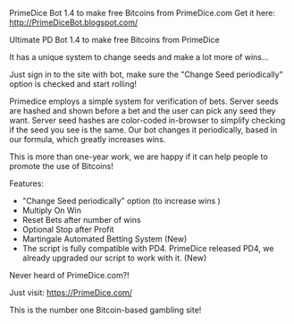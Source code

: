 PrimeDice Bot 1.4 to make free Bitcoins from PrimeDice.com
Get it here: http://PrimeDiceBot.blogspot.com/

Ultimate PD Bot 1.4 to make free Bitcoins from PrimeDice

It has a unique system to change seeds and make a lot more of wins...

Just sign in to the site with bot, make sure the "Change Seed periodically" option is checked and start rolling!

Primedice employs a simple system for verification of bets. Server seeds are hashed and shown before a bet and the user can pick any seed they want. Server seed hashes are color-coded in-browser to simplify checking if the seed you see is the same.
Our bot changes it periodically, based in our formula, which greatly increases wins.

This is more than one-year work, we are happy if it can help people to promote the use of Bitcoins!

Features:

- "Change Seed periodically" option (to increase wins )
- Multiply On Win
- Reset Bets after number of wins
- Optional Stop after Profit
- Martingale Automated Betting System (New)
- The script is fully compatible with PD4.
PrimeDice released PD4, we already upgraded our script to work with it. (New)

Never heard of PrimeDice.com?!

Just visit: https://PrimeDice.com/

This is the number one Bitcoin-based gambling site!
